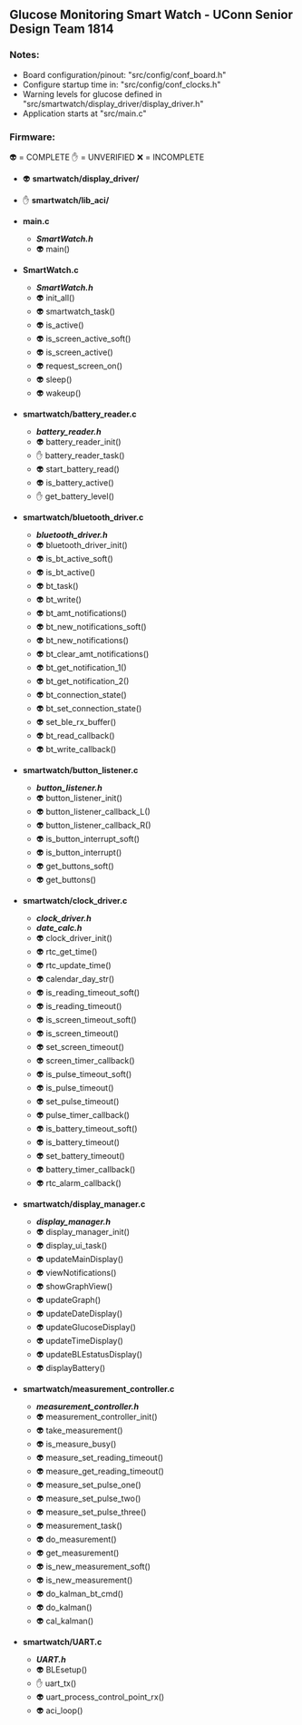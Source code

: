 ## Glucose Monitoring Smart Watch - UConn Senior Design Team 1814

### Notes:
- Board configuration/pinout: "src/config/conf_board.h"
- Configure startup time in: "src/config/conf_clocks.h"
- Warning levels for glucose defined in "src/smartwatch/display\_driver/display_driver.h"
- Application starts at "src/main.c"

### Firmware:
:alien: = COMPLETE
:raised_hand: = UNVERIFIED
:x: = INCOMPLETE

- :alien: **smartwatch/display_driver/**

- :raised_hand: **smartwatch/lib_aci/**

- **main.c**
    - **_SmartWatch.h_**
    - :alien: main()

- **SmartWatch.c**
    - **_SmartWatch.h_**
    - :alien: init_all()
    - :alien: smartwatch_task()
    - :alien: is_active()
    - :alien: is_screen_active_soft()
    - :alien: is_screen_active()
    - :alien: request_screen_on()
    - :alien: sleep()
    - :alien: wakeup()

- **smartwatch/battery_reader.c**
    - **_battery\_reader.h_**
    - :alien: battery_reader_init()
    - :raised_hand: battery_reader_task()
    - :alien: start_battery_read()
    - :alien: is_battery_active()
    - :raised_hand: get_battery_level()

- **smartwatch/bluetooth_driver.c**
    - **_bluetooth\_driver.h_**
    - :alien: bluetooth_driver_init()
    - :alien: is_bt_active_soft()
    - :alien: is_bt_active()
    - :alien: bt_task()
    - :alien: bt_write()
    - :alien: bt_amt_notifications()
    - :alien: bt_new_notifications_soft()
    - :alien: bt_new_notifications()
    - :alien: bt_clear_amt_notifications()
    - :alien: bt_get_notification_1()
    - :alien: bt_get_notification_2()
    - :alien: bt_connection_state()
    - :alien: bt_set_connection_state()
    - :alien: set_ble_rx_buffer()
    - :alien: bt_read_callback()
    - :alien: bt_write_callback()

- **smartwatch/button_listener.c**
    - **_button\_listener.h_**
    - :alien: button_listener_init()
    - :alien: button_listener_callback_L()
    - :alien: button_listener_callback_R()
    - :alien: is_button_interrupt_soft()
    - :alien: is_button_interrupt()
    - :alien: get_buttons_soft()
    - :alien: get_buttons()

- **smartwatch/clock_driver.c**
    - **_clock\_driver.h_**
    - **_date\_calc.h_**
    - :alien: clock_driver_init()
    - :alien: rtc_get_time()
    - :alien: rtc_update_time()
    - :alien: calendar_day_str()
    - :alien: is_reading_timeout_soft()
    - :alien: is_reading_timeout()
    - :alien: is_screen_timeout_soft()
    - :alien: is_screen_timeout()
    - :alien: set_screen_timeout()
    - :alien: screen_timer_callback()
    - :alien: is_pulse_timeout_soft()
    - :alien: is_pulse_timeout()
    - :alien: set_pulse_timeout()
    - :alien: pulse_timer_callback()
    - :alien: is_battery_timeout_soft()
    - :alien: is_battery_timeout()
    - :alien: set_battery_timeout()
    - :alien: battery_timer_callback()
    - :alien: rtc_alarm_callback()

- **smartwatch/display_manager.c**
    - **_display\_manager.h_**
    - :alien: display_manager_init()
    - :alien: display_ui_task()
    - :alien: updateMainDisplay()
    - :alien: viewNotifications()
    - :alien: showGraphView()
    - :alien: updateGraph()
    - :alien: updateDateDisplay()
    - :alien: updateGlucoseDisplay()
    - :alien: updateTimeDisplay()
    - :alien: updateBLEstatusDisplay()
    - :alien: displayBattery()

- **smartwatch/measurement_controller.c**
    - **_measurement\_controller.h_**
    - :alien: measurement_controller_init()
    - :alien: take_measurement()
    - :alien: is_measure_busy()
    - :alien: measure_set_reading_timeout()
    - :alien: measure_get_reading_timeout()
    - :alien: measure_set_pulse_one()
    - :alien: measure_set_pulse_two()
    - :alien: measure_set_pulse_three()
    - :alien: measurement_task()
    - :alien: do_measurement()
    - :alien: get_measurement()
    - :alien: is_new_measurement_soft()
    - :alien: is_new_measurement()
    - :alien: do_kalman_bt_cmd()
    - :alien: do_kalman()
    - :alien: cal_kalman()

- **smartwatch/UART.c**
    - **_UART.h_**
    - :alien: BLEsetup()
    - :raised_hand: uart_tx()
    - :alien: uart_process_control_point_rx()
    - :alien: aci_loop()
